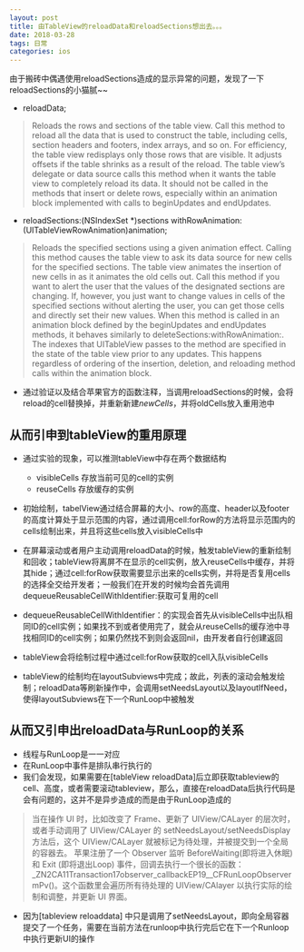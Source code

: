 ```yaml
---
layout: post
title: 由TableView的reloadData和reloadSections想出去。。。
date: 2018-03-28
tags: 日常
categories: ios
---
```


由于搬砖中偶遇使用reloadSections造成的显示异常的问题，发现了一下reloadSections的小猫腻~~

- reloadData;
>Reloads the rows and sections of the table view.
Call this method to reload all the data that is used to construct the table, including cells, section headers and footers, index arrays, and so on. For efficiency, the table view redisplays only those rows that are visible. It adjusts offsets if the table shrinks as a result of the reload. The table view’s delegate or data source calls this method when it wants the table view to completely reload its data. It should not be called in the methods that insert or delete rows, especially within an animation block implemented with calls to beginUpdates and endUpdates.

- reloadSections:(NSIndexSet *)sections withRowAnimation:(UITableViewRowAnimation)animation;
>Reloads the specified sections using a given animation effect.
Calling this method causes the table view to ask its data source for new cells for the specified sections. The table view animates the insertion of new cells in as it animates the old cells out. Call this method if you want to alert the user that the values of the designated sections are changing. If, however, you just want to change values in cells of the specified sections without alerting the user, you can get those cells and directly set their new values.
When this method is called in an animation block defined by the beginUpdates and endUpdates methods, it behaves similarly to deleteSections:withRowAnimation:. The indexes that UITableView passes to the method are specified in the state of the table view prior to any updates. This happens regardless of ordering of the insertion, deletion, and reloading method calls within the animation block.

- 通过验证以及结合苹果官方的函数注释，当调用reloadSections的时候，会将reload的cell替换掉，并重新新建*newCells*，并将oldCells放入重用池中

## 从而引申到tableView的重用原理
- 通过实验的现象，可以推测tableView中存在两个数据结构
	- visibleCells 存放当前可见的cell的实例
	- reuseCells 存放缓存的实例

- 初始绘制，tabelView通过结合屏幕的大小、row的高度、header以及footer的高度计算处于显示范围的内容，通过调用cell:forRow的方法将显示范围内的cells绘制出来，并且将这些cells放入visibleCells中
- 在屏幕滚动或者用户主动调用reloadData的时候，触发tableView的重新绘制和回收；tableView将离屏不在显示的cell实例，放入reuseCells中缓存，并将其hide；通过cell:forRow获取需要显示出来的cells实例，并将是否复用cells的选择全交给开发者；一般我们在开发的时候均会首先调用dequeueReusableCellWithIdentifier:获取可复用的cell
- dequeueReusableCellWithIdentifier：的实现会首先从visibleCells中出队相同ID的cell实例；如果找不到或者使用完了，就会从reuseCells的缓存池中寻找相同ID的cell实例；如果仍然找不到则会返回nil，由开发者自行创建返回
- tableView会将绘制过程中通过cell:forRow获取的cell入队visibleCells
- tableView的绘制均在layoutSubviews中完成；故此，列表的滚动会触发绘制；reloadData等刷新操作中，会调用setNeedsLayout以及layoutIfNeed，使得layoutSubviews在下一个RunLoop中被触发


## 从而又引申出reloadData与RunLoop的关系

- 线程与RunLoop是一一对应
- 在RunLoop中事件是排队串行执行的
- 我们会发现，如果需要在[tableView reloadData]后立即获取tableview的cell、高度，或者需要滚动tableview，那么，直接在reloadData后执行代码是会有问题的，这并不是异步造成的而是由于RunLoop造成的

> 当在操作 UI 时，比如改变了 Frame、更新了 UIView/CALayer 的层次时，或者手动调用了 UIView/CALayer 的 setNeedsLayout/setNeedsDisplay方法后，这个 UIView/CALayer 就被标记为待处理，并被提交到一个全局的容器去。 苹果注册了一个 Observer 监听 BeforeWaiting(即将进入休眠) 和 Exit (即将退出Loop) 事件，回调去执行一个很长的函数： _ZN2CA11Transaction17observer_callbackEP19__CFRunLoopObservermPv()。这个函数里会遍历所有待处理的 UIView/CAlayer 以执行实际的绘制和调整，并更新 UI 界面。

- 因为[tableview reloaddata] 中只是调用了setNeedsLayout，即向全局容器提交了一个任务，需要在当前方法在runloop中执行完后它在下一个Runloop中执行更新UI的操作